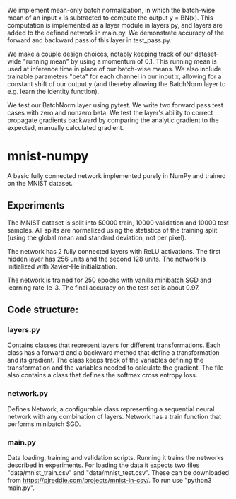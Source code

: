 We implement mean-only batch normalization, in which the batch-wise mean of an input x is subtracted to compute the output y = BN(x). This computation is implemented as a layer module in layers.py, and layers are added to the defined network in main.py. We demonstrate accuracy of the forward and backward pass of this layer in test_pass.py.

We make a couple design choices, notably keeping track of our dataset-wide "running mean" by using a momentum of 0.1. This running mean is used at inference time in place of our batch-wise means. We also include trainable parameters "beta" for each channel in our input x, allowing for a constant shift of our output y (and thereby allowing the BatchNorm layer to e.g. learn the identity function).

We test our BatchNorm layer using pytest. We write two forward pass test cases with zero and nonzero beta. We test the layer's ability to correct propagate gradients backward by comparing the analytic gradient to the expected, manually calculated gradient.

# mnist-numpy
A basic fully connected network implemented purely in NumPy and trained on the MNIST dataset.

## Experiments
The MNIST dataset is split into 50000 train, 10000 validation and 10000 test samples. All splits are normalized using the statistics of the training split (using the global mean and standard deviation, not per pixel).

The network has 2 fully connected layers with ReLU activations. The first hidden layer has 256 units and the second 128 units. The network is initialized with Xavier-He initialization.

The network is trained for 250 epochs with vanilla minibatch SGD and learning rate 1e-3. The final accuracy on the test set is about 0.97.


## Code structure:
### layers.py
Contains classes that represent layers for different transformations. Each class has a forward and a backward method that define a transformation and its gradient. The class keeps track of the variables defining the transformation and the variables needed to calculate the gradient. The file also contains a class that defines the softmax cross entropy loss.

### network.py
Defines Network, a configurable class representing a sequential neural network with any combination of layers. Network has a train function that performs minibatch SGD.

### main.py
Data loading, training and validation scripts. Running it trains the networks described in experiments. For loading the data it expects two files "data/mnist_train.csv" and "data/mnist_test.csv". These can be downloaded from https://pjreddie.com/projects/mnist-in-csv/. To run use "python3 main.py".
